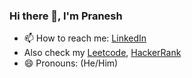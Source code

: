 ### Hi there 👋, I'm Pranesh

- 📫 How to reach me: [LinkedIn](https://www.linkedin.com/in/pranesh-s-13660122a/)
-  Also check my [Leetcode](https://leetcode.com/pranesh172t/), [HackerRank](https://www.hackerrank.com/pranesh172t)
- 😄 Pronouns: (He/Him)
<!--
**Pranesh2002/Pranesh2002** is a ✨ _special_ ✨ repository because its `README.md` (this file) appears on your GitHub profile.

Here are some ideas to get you started:
- 🔭 I’m currently working on ...
- 🌱 I’m currently learning Webdev
- 👯 I’m looking to collaborate on Github
- 🤔 I’m looking for help with ...
- 💬 Ask me about ...

- ⚡ Fun fact: ...
-->

